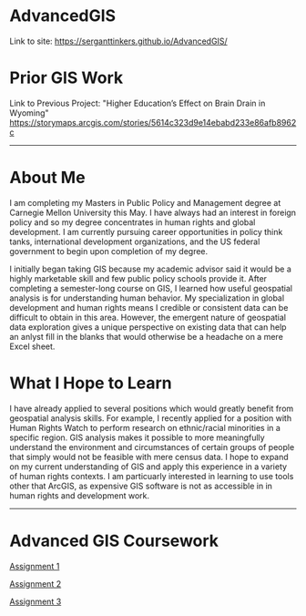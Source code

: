 # AdvancedGIS

Link to site:
https://serganttinkers.github.io/AdvancedGIS/

# Prior GIS Work

Link to Previous Project: "Higher Education’s Effect on Brain Drain in Wyoming"
https://storymaps.arcgis.com/stories/5614c323d9e14ebabd233e86afb8962c

------------------------------------------------------------

# About Me

I am completing my Masters in Public Policy and Management degree at Carnegie Mellon University this May. I have always had an interest in foreign policy and so my degree concentrates in human rights and global development. I am currently pursuing career opportunities in policy think tanks, international development organizations, and the US federal government to begin upon completion of my degree. 

I initially began taking GIS because my academic advisor said it would be a highly marketable skill and few public policy schools provide it. After completing a semester-long course on GIS, I learned how useful geospatial analysis is for understanding human behavior. My specialization in global development and human rights means I credible or consistent data can be difficult to obtain in this area. However, the emergent nature of geospatial data exploration gives a unique perspective on existing data that can help an anlyst fill in the blanks that would otherwise be a headache on a mere Excel sheet.

# What I Hope to Learn

I have already applied to several positions which would greatly benefit from geospatial analysis skills. For example, I recently applied for a position with Human Rights Watch to perform research on ethnic/racial minorities in a specific region. GIS analysis makes it possible to more meaningfully understand the environment and circumstances of certain groups of people that simply would not be feasible with mere census data. I hope to expand on my current understanding of GIS and apply this experience in a variety of human rights contexts. I am particuarly interested in learning to use tools other that ArcGIS, as expensive GIS software is not as accessible in in human rights and development work. 

--------------------------------------------------------------------

# Advanced GIS Coursework

[Assignment 1](https://serganttinkers.github.io/AdvancedGIS/Page1)

[Assignment 2](https://serganttinkers.github.io/AdvancedGIS/Page2)

[Assignment 3](https://serganttinkers.github.io/AdvancedGIS/Page3)
